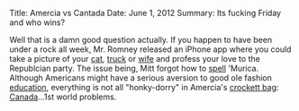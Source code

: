 Title: Amercia vs Cantada
Date: June 1, 2012
Summary: Its fucking Friday and who wins?

Well that is a damn good question actually. If you happen to have been under a rock all week, Mr. Romney released an iPhone app where you could take a picture of your [cat][1], [truck][2] or [wife][3] and profess your love to the Republcian party. The issue being, Mitt forgot how to [spell][4] 'Murica. Although Americans might have a serious aversion to good ole fashion [education][5], everything is not all "honky-dorry" in Amercia's [crockett bag][6]: [Canada][7]...1st world problems.

[1]: http://ourentropy.files.wordpress.com/2008/09/flatcat.jpg
[2]: http://3.bp.blogspot.com/-JMKSSCFBsj8/T7WsmcXaxuI/AAAAAAAADR0/ZE7jX9J856Y/s1600/2012-5-15+095.JPG
[3]: http://images.mocpages.com/user_images/40975/12704221704_SPLASH.jpg
[4]: http://thenewcivilrightsmovement.com/wp-content/uploads/2012/05/amercia.jpg
[5]: http://gothamist.com/attachments/jen/2012_01_shcool.jpg
[6]: http://www.hackett.com/images/WORLD/Sponsorships/AMR/AALook_1_Large.jpg
[7]: http://i28.tinypic.com/2uenw5l.jpg
